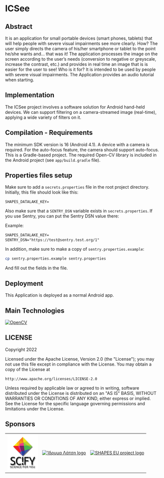 ICSee
=======

Abstract
--------
It is an application for small portable devices (smart phones, tablets) that will help people with severe visual  impairments see more clearly.
How? The user simply directs the camera of his/her smartphone or tablet to the point he/she wants and… that was it! The application processes the image on the screen according to the user’s needs (conversion to negative or greyscale, increase the contrast, etc.) and provides in real time an image that is is easier for the user to see!
Who is it for?
It is intended to be used by people with severe visual impairments.
The Application provides an audio tutorial when starting.

Implementation
--------------
The ICSee project involves a software solution for Android hand-held devices.
We can support filtering on a camera-streamed image (real-time), applying a wide variety of filters on it.

Compilation - Requirements
-----------
The minimum SDK version is 16 (Android 4.1).
A device with a camera is required. For the auto-focus feature, the camera should support auto-focus.
This is a Gradle-based project. The required Open-CV library is included in the Android project (see `app/build.gradle` file).

Properties files setup
-----------

Make sure to add a `secrets.properties` file in the root project directory. Initially, this file should look like this:

```text
SHAPES_DATALAKE_KEY=
```
Also make sure that a `SENTRY_DSN` variable exists in `secrets.properties`. If you use Sentry, you can put the Sentry DSN value there:

Example:

```text
SHAPES_DATALAKE_KEY=
SENTRY_DSN="https://test@sentry.test.org/1"
```

In addition, make sure to make a copy of `sentry.properties.example`:

```bash
cp sentry.properties.example sentry.properties
```

And fill out the fields in the file.

Deployment
----------
This Application is deployed as a normal Android app.

Main Technologies
-----------------
<a href="http://opencv.org/"><img src="http://upload.wikimedia.org/wikipedia/commons/thumb/3/32/OpenCV_Logo_with_text_svg_version.svg/750px-OpenCV_Logo_with_text_svg_version.svg.png" alt="OpenCV" width="100px"></a>

[1]: http://www.scify.gr/site/en/projects/in-progress/icsee

LICENSE
-----------------

Copyright 2022

Licensed under the Apache License, Version 2.0 (the "License");
you may not use this file except in compliance with the License.
You may obtain a copy of the License at

    http://www.apache.org/licenses/LICENSE-2.0

Unless required by applicable law or agreed to in writing, software
distributed under the License is distributed on an "AS IS" BASIS,
WITHOUT WARRANTIES OR CONDITIONS OF ANY KIND, either express or implied.
See the License for the specific language governing permissions and
limitations under the License.

Sponsors
--------
<table>
<tr>
<td>
<a href="http://www.scify.gr/en/" title="SciFY website" rel="home" target="_blank"><img width="100px" src="https://raw.githubusercontent.com/scify/ICSee/master/app/src/main/res/drawable/scify_logo_108.png" alt="SciFY logo" title="SciFY logo"></a>
</td>
<td>
<a href="http://www.latsis-foundation.org/" title="Ίδρυμα Λάτση" rel="home" target="_blank"><img width="150px" src="https://www.neolaia.gr/wp-content/uploads/2019/05/idryma_latsi-1.jpg" alt="Ίδρυμα Λάτση logo" title="Ίδρυμα Λάτση logo"></a>
</td>
<td>
<a href="https://shapes2020.eu/" title="SHAPES EU Project" rel="home" target="_blank"><img width="150px" src="https://shapes2020.eu/wp-content/uploads/2020/03/SHAPES_Logo_Scaled_190-removebg-preview.png" alt="SHAPES EU project logo" title="SHAPES EU project logo"></a>
</td>
</tr>
</table>
